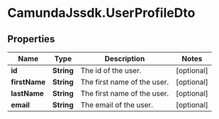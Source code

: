 # CamundaJssdk.UserProfileDto

## Properties

Name | Type | Description | Notes
------------ | ------------- | ------------- | -------------
**id** | **String** | The id of the user. | [optional] 
**firstName** | **String** | The first name of the user. | [optional] 
**lastName** | **String** | The first name of the user. | [optional] 
**email** | **String** | The email of the user. | [optional] 


